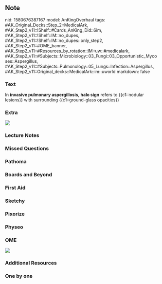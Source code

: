 ## Note
nid: 1580676387167
model: AnKingOverhaul
tags: #AK_Original_Decks::Step_2::MedicalArk, #AK_Step2_v11::!Shelf::#Cards_AnKing_Did::6im, #AK_Step2_v11::!Shelf::IM::no_dupes, #AK_Step2_v11::!Shelf::IM::no_dupes::only_step2, #AK_Step2_v11::#OME_banner, #AK_Step2_v11::#Resources_by_rotation::IM::uw::#medicalark, #AK_Step2_v11::#Subjects::Microbiology::03_Fungi::03_Opportunistic_Mycoses::Aspergillus, #AK_Step2_v11::#Subjects::Pulmonology::05_Lungs::Infection::Aspergillus, #AK_Step2_v11::Original_decks::MedicalArk::im::uworld
markdown: false

### Text
In <b>invasive pulmonary aspergillosis</b>, <b>halo sign</b> refers
to {{c1::nodular lesions}} with surrounding {{c1::ground-glass
opacities}}

### Extra
<img src="paste-554628877b1bae3fc5bb980ba1f87699d856938a.jpg">

### Lecture Notes


### Missed Questions


### Pathoma


### Boards and Beyond


### First Aid


### Sketchy


### Pixorize


### Physeo


### OME
<div class="ome-widget">
  <a href="https://onlinemeded.org?ref=anki"><img src=
  "_OME_AnkiFlashcards_General_7.png"></a>
</div>

### Additional Resources


### One by one

